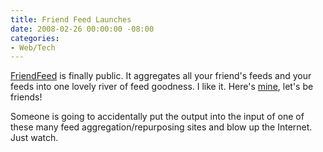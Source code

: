 ```yaml
---
title: Friend Feed Launches
date: 2008-02-26 00:00:00 -08:00
categories:
- Web/Tech
---
```


<p><a href="http://friendfeed.com/">FriendFeed</a> is finally public. It aggregates all your friend's feeds and your feeds into one lovely river of feed goodness. I like it. Here's <a href="http://friendfeed.com/torrez">mine</a>, let's be friends!</p>

<p>Someone is going to accidentally put the output into the input of one of these many feed aggregation/repurposing sites and blow up the Internet. Just watch.</p>
